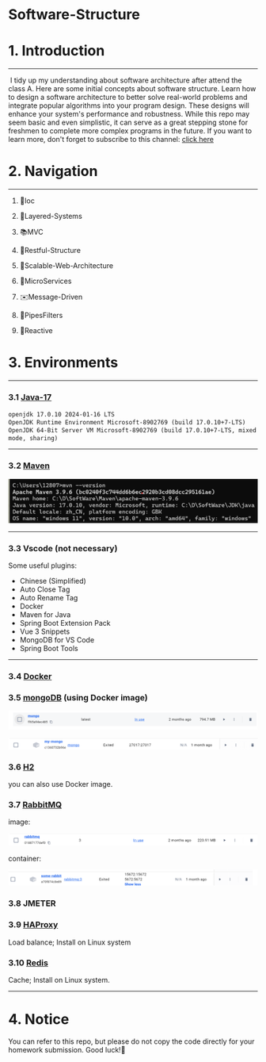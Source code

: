 # Software-Structure



# 1. Introduction

------

​		I tidy up my understanding about software architecture after attend the class A. Here are some initial concepts about software structure. Learn how to design a software architecture to better solve real-world problems and integrate popular algorithms into your program design. These designs will enhance your system's performance and robustness. While this repo may seem basic and even simplistic, it can serve as a great stepping stone for freshmen to complete more complex programs in the future. If you want to learn more, don't forget to subscribe to this channel:     [click here](https://space.bilibili.com/347527982/channel/seriesdetail?sid=408707)



# 2. Navigation

------



1. 💉Ioc  

2. 🗼Layered-Systems

3. 📚MVC

4. 🧩Restful-Structure

5. 💎Scalable-Web-Architecture

6. 🐜MicroServices

7. ✉️Message-Driven

8. 🪈PipesFilters

9. 🔔Reactive

   


# 3. Environments

------



### 3.1  [Java-17](https://www.openlogic.com/openjdk-downloads?field_java_parent_version_target_id=807&field_operating_system_target_id=436&field_architecture_target_id=391&field_java_package_target_id=396)

```shell
openjdk 17.0.10 2024-01-16 LTS
OpenJDK Runtime Environment Microsoft-8902769 (build 17.0.10+7-LTS)
OpenJDK 64-Bit Server VM Microsoft-8902769 (build 17.0.10+7-LTS, mixed mode, sharing)
```

------



### 3.2  [Maven](https://maven.apache.org/download.cgi)

![maven-version](./Photos/maven-version.png)

------



### 3.3 Vscode (not necessary)

Some useful plugins:

- Chinese (Simplified)
- Auto Close Tag
- Auto Rename Tag
- Docker
- Maven for Java
- Spring Boot Extension Pack
- Vue 3 Snippets
- MongoDB for VS Code
- Spring Boot Tools

------

### 3.4 [Docker](https://docs.docker.com/desktop/install/windows-install/)

### 3.5 [mongoDB](https://hub.docker.com/_/mongo/) (using Docker image) 

![mogo-image](./Photos/mogo-image.png)

![mogo-container](./Photos/mogo-container.png)

### 3.6 [H2](http://www.h2database.com/html/main.html)

you can also use Docker  image.

### 3.7 [RabbitMQ](https://www.rabbitmq.com/docs/download)

image:

![rabbitMq](./Photos/rabbitMq.png)

container:

![rabbitMq-container](./Photos/rabbitMq-container.png)



### 3.8 JMETER



### 3.9 [HAProxy](https://www.haproxy.org/#down)

Load balance; Install  on Linux system

### 3.10 [Redis](https://redis.io/downloads/)

Cache; Install on Linux system.

------



# 4. Notice

You can refer to this repo, but please do not copy the code directly for your homework submission. Good luck!👿
